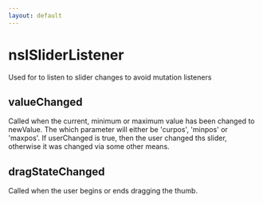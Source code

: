 ```yaml
---
layout: default
---
```


# nsISliderListener #

Used for <scale> to listen to slider changes to avoid mutation listeners


## valueChanged ##

Called when the current, minimum or maximum value has been changed to
newValue. The which parameter will either be 'curpos', 'minpos' or 'maxpos'.
If userChanged is true, then the user changed ths slider, otherwise it
was changed via some other means.


## dragStateChanged ##

Called when the user begins or ends dragging the thumb.

